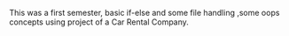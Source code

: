This was a first semester, basic if-else and some file handling ,some oops concepts using project of a Car Rental Company.
